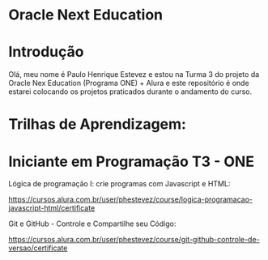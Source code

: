 # Oracle Next Education

# Introdução

Olá, meu nome é Paulo Henrique Estevez e estou na Turma 3 do projeto da Oracle Nex Education (Programa ONE) + Alura e este repositório é onde estarei colocando os projetos praticados durante o andamento do curso.

# Trilhas de Aprendizagem:

# Iniciante em Programação T3 - ONE

Lógica de programação I: crie programas com Javascript e HTML:

https://cursos.alura.com.br/user/phestevez/course/logica-programacao-javascript-html/certificate

Git e GitHub - Controle e Compartilhe seu Código:

https://cursos.alura.com.br/user/phestevez/course/git-github-controle-de-versao/certificate
